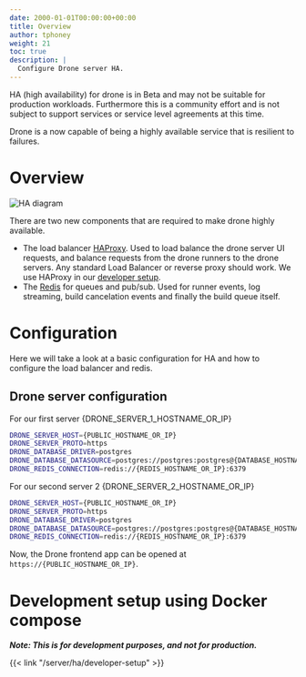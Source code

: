 ```yaml
---
date: 2000-01-01T00:00:00+00:00
title: Overview
author: tphoney
weight: 21
toc: true
description: |
  Configure Drone server HA.
---
```


<div class="alert">
HA (high availability) for drone is in Beta and may not be suitable for production workloads. Furthermore this is a community effort and is not subject to support services or service level agreements at this time.
</div>

Drone is a now capable of being a highly available service that is resilient to failures.

# Overview

![HA diagram](/ha_server.png)

There are two new components that are required to make drone highly available.

- The load balancer [HAProxy](http://www.haproxy.org). Used to load balance the drone server UI requests, and balance requests from the drone runners to the drone servers. Any standard Load Balancer or reverse proxy should work. We use HAProxy in our [developer setup](/server/ha/developer-setup).
- The [Redis](https://redis.io/) for queues and pub/sub. Used for runner events, log streaming, build cancelation events and finally the build queue itself.

# Configuration

Here we will take a look at a basic configuration for HA and how to configure the load balancer and redis.

## Drone server configuration

For our first server {DRONE_SERVER_1_HOSTNAME_OR_IP}

```bash
DRONE_SERVER_HOST={PUBLIC_HOSTNAME_OR_IP}
DRONE_SERVER_PROTO=https
DRONE_DATABASE_DRIVER=postgres
DRONE_DATABASE_DATASOURCE=postgres://postgres:postgres@{DATABASE_HOSTNAME_OR_IP}:5432/drone?sslmode=disable
DRONE_REDIS_CONNECTION=redis://{REDIS_HOSTNAME_OR_IP}:6379
```

For our second server 2 {DRONE_SERVER_2_HOSTNAME_OR_IP}

```bash
DRONE_SERVER_HOST={PUBLIC_HOSTNAME_OR_IP}
DRONE_SERVER_PROTO=https
DRONE_DATABASE_DRIVER=postgres
DRONE_DATABASE_DATASOURCE=postgres://postgres:postgres@{DATABASE_HOSTNAME_OR_IP}:5432/drone?sslmode=disable
DRONE_REDIS_CONNECTION=redis://{REDIS_HOSTNAME_OR_IP}:6379
```

Now, the Drone frontend app can be opened at `https://{PUBLIC_HOSTNAME_OR_IP}`.

# Development setup using Docker compose

***Note: This is for development purposes, and not for production.***

{{< link "/server/ha/developer-setup" >}}

